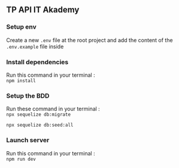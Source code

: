 ## TP API IT Akademy

### Setup env

Create a new `.env` file at the root project and add the content of the `.env.example` file inside

### Install dependencies

Run this command in your terminal :  
`npm install`

### Setup the BDD

Run these command in your terminal :  
`npx sequelize db:migrate`  
  
`npx sequelize db:seed:all`

### Launch server
Run this command in your terminal :  
`npm run dev`
